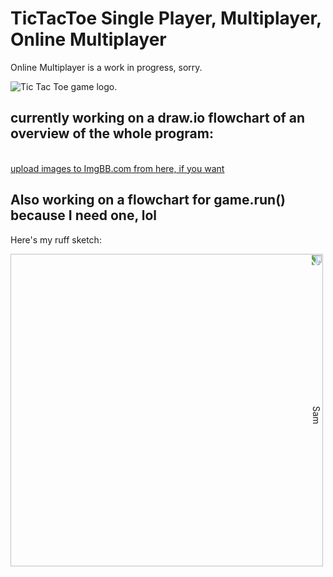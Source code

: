 
<h1>TicTacToe Single Player, Multiplayer, Online Multiplayer</h1>

<p>Online Multiplayer is a work in progress, sorry.</p>

<img src="https://i.ibb.co/qg0j9Rg/Tic-Tac-Toe.png" alt="Tic Tac Toe game logo.">

<h2>currently working on a draw.io flowchart of an overview of the whole program:</h2>
<br /><a target='_blank' href='https://imgbb.com/'>upload images to ImgBB.com from here, if you want</a><br />

<!-- https://ibb.co/47xKfrD -->



<!-- <img src="https://i.ibb.co/vHjX40H/get-Player-Amount-jpeg.jpg" alt="get player amount function flow chart" border="5"> -->
<h2>Also working on a flowchart for game.run() because I need one, lol</h2>
<P>Here's my ruff sketch:</P>
<img src="https://i.ibb.co/MpHyJK3/Sam.jpg" alt="Sam" border="0" width= 500 height=500 style="transform: rotate(90deg); text-align: center;">